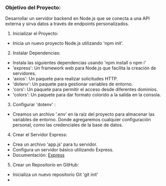### Objetivo del Proyecto:
Desarrollar un servidor backend en Node.js que se conecta a una API externa y sirva datos a través de endpoints personalizados.

1. Inicializar el Proyecto:
- Inicia un nuevo proyecto Node.js utilizando 'npm init'.

2. Instalar Dependencias:
- Instala las siguientes dependencias usando 'npm install o npm i'
- 'express': Un framework web para Node.js que facilita la creación de servidores. 
- 'axios': Un paquete para realizar solicitudes HTTP. 
- 'dotenv': Un paquete para gestionar variables de entorno.
- 'cors': Un paquete para permitir el acceso desde diferentes dominios.
- 'colors': Un paquete para dar formato colorido a la salida en la consola.

3. Configurar 'dotenv' :
- Creamos un archivo '.env' en la raíz del proyecto para almacenar las variables de entorno. Donde agregaremos cualquier configuración personal, como las credenciales de la base de datos. 

4. Crear el Servidor Express: 
- Crea un archivo 'app.js' para tu servidor.
- Configura un servidor básico utilizando Express.
- Documentación: [Express](https://www.npmjs.com/package/express)

5. Crear un Repositorio en GitHub:
- Inicializa un nuevo repositorio Git 'git init'
-